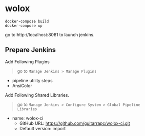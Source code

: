 # wolox

```shell
docker-compose build
docker-compose up
```

go to http://localhost:8081 to launch jenkins.

## Prepare Jenkins

Add Following Plugins

> go to `Manage Jenkins > Manage Plugins`

* pipeline utility steps
* AnsiColor

Add Following Shared Libraries.

> go to `Manage Jenkins > Configure System > Global Pipeline Libraries`

* name: wolox-ci
  * GitHub URL: https://github.com/guitarrapc/wolox-ci.git
  * Default version: import
